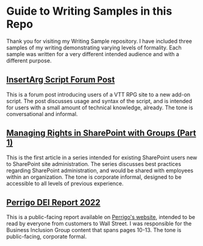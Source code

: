 # Guide to Writing Samples in this Repo
Thank you for visiting my Writing Sample repository. I have included three samples of my writing demonstrating varying levels of formality. Each sample was written for a very different intended audience and with a different purpose.

## [InsertArg Script Forum Post](https://github.com/TimRohr22/WritingSamples/blob/main/InsertArg%20Script%20Forum%20Post.md)
This is a forum post introducing users of a VTT RPG site to a new add-on script. The post discusses usage and syntax of the script, and is intended for users with a small amount of technical knowledge, already. The tone is conversational and informal.

## [Managing Rights in SharePoint with Groups (Part 1)](https://github.com/TimRohr22/WritingSamples/blob/main/Managing%20Rights%20in%20SharePoint%20with%20Groups%20(Part%201).md)
This is the first article in a series intended for existing SharePoint users new to SharePoint site administration. The series discusses best practices regarding SharePoint administration, and would be shared with employees within an organization. The tone is corporate informal, designed to be accessible to all levels of previous experience.

## [Perrigo DEI Report 2022](https://github.com/TimRohr22/WritingSamples/blob/main/Perrigo%20DEI%20Report%202022.pdf)
This is a public-facing report available on [Perrigo's website](https://s3.eu-west-3.amazonaws.com/perrigo.com/test_perrigo_com_assets/documents/inline-documents/Perrigo%20DEI%20Report%202022_FINAL_5-16-23.pdf), intended to be read by everyone from customers to Wall Street. I was responsible for the Business Inclusion Group content that spans pages 10-13. The tone is public-facing, corporate formal.
